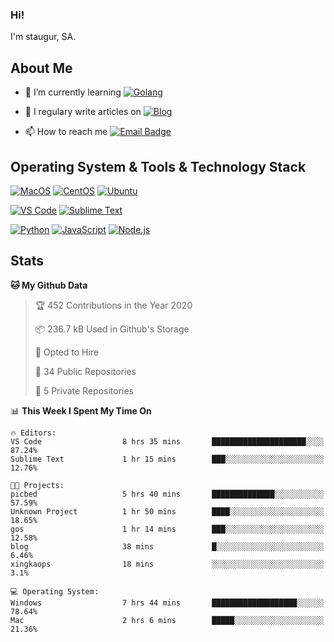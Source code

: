 ### Hi!

I'm staugur, SA.

## About Me

- 🌱 I’m currently learning [![Golang](https://img.shields.io/badge/-Go-7fd5ea?logo=go)](https:/golang.org/)

- 📝 I regulary write articles on [![Blog](https://img.shields.io/badge/-Blog-629ccd?style=for-the-badge&logo=python&logoColor=ffffff)](https://blog.saintic.com)

- 📫 How to reach me [![Email Badge](https://img.shields.io/badge/-email-c14438?style=for-the-badge&logo=Gmail&logoColor=ffffff)](mailto:me@tcw.im)

## Operating System & Tools & Technology Stack

[![MacOS](https://img.shields.io/badge/macOS-Catalina-292e33?style=flat-square&logo=apple&logoColor=ffffff)](https://www.apple.com/macos/catalina/)
[![CentOS](https://img.shields.io/badge/CentOS-7.0-292e33?style=flat-square&logo=CentOS&logoColor=)](https://www.centos.org/)
[![Ubuntu](https://img.shields.io/badge/Ubuntu-18-292e33?style=flat-square&logo=Ubuntu&logoColor=e95420)](https://www.ubuntu.com/)

[![VS Code](https://img.shields.io/badge/IDE-VSCode-292e33?style=flat-square&logo=Visual-studio-code)](https://code.visualstudio.com/)
[![Sublime Text](https://img.shields.io/badge/IDE-SublimeText-black?style=flat-square&logo=Sublime+Text)](https://www.sublimetext.com/)


[![Python](https://img.shields.io/badge/-Python-3776AB?style=flat-square&logo=python&logoColor=ffffff)](https://www.python.org/)
[![JavaScript](https://img.shields.io/badge/-JavaScript-%23F7DF1C?style=flat-square&logo=javascript&logoColor=000000&labelColor=%23F7DF1C&color=%23FFCE5A)](https://www.javascript.com/)
[![Node.js](https://img.shields.io/badge/-Node.js-00ADD8?style=flat-square&logo=node.js&logoColor=ffffff)](https://nodejs.org/)

## Stats

<!--START_SECTION:waka-->
**🐱 My Github Data** 

> 🏆 452 Contributions in the Year 2020
 > 
> 📦 236.7 kB Used in Github's Storage 
 > 
> 💼 Opted to Hire
 > 
> 📜 34 Public Repositories
 > 
> 🔑 5 Private Repositories 

📊 **This Week I Spent My Time On** 

```text
🔥 Editors: 
VS Code                  8 hrs 35 mins       █████████████████████░░░░   87.24% 
Sublime Text             1 hr 15 mins        ███░░░░░░░░░░░░░░░░░░░░░░   12.76%

🐱‍💻 Projects: 
picbed                   5 hrs 40 mins       ██████████████░░░░░░░░░░░   57.59% 
Unknown Project          1 hr 50 mins        ████░░░░░░░░░░░░░░░░░░░░░   18.65% 
gos                      1 hr 14 mins        ███░░░░░░░░░░░░░░░░░░░░░░   12.58% 
blog                     38 mins             █░░░░░░░░░░░░░░░░░░░░░░░░   6.46% 
xingkaops                18 mins             ░░░░░░░░░░░░░░░░░░░░░░░░░   3.1%

💻 Operating System: 
Windows                  7 hrs 44 mins       ███████████████████░░░░░░   78.64% 
Mac                      2 hrs 6 mins        █████░░░░░░░░░░░░░░░░░░░░   21.36%

```


<!--END_SECTION:waka-->
